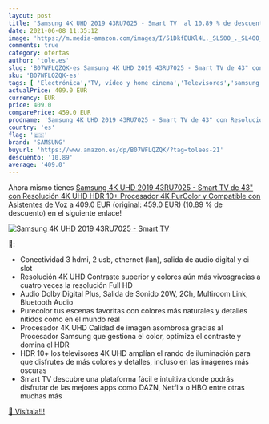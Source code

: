 ```yaml
---
layout: post
title: 'Samsung 4K UHD 2019 43RU7025 - Smart TV  al 10.89 % de descuento'
date: 2021-06-08 11:35:12
image: 'https://m.media-amazon.com/images/I/51DkfEUKl4L._SL500_._SL400_.jpg'
comments: true
category: ofertas
author: 'tole.es'
slug: 'B07WFLQZQK-es Samsung 4K UHD 2019 43RU7025 - Smart TV de 43" con...'
sku: 'B07WFLQZQK-es'
tags: [ 'Electrónica','TV, vídeo y home cinema','Televisores','samsung','smart','tv', ]
actualPrice: 409.0 EUR
currency: EUR
price: 409.0
comparePrice: 459.0 EUR
prodname: 'Samsung 4K UHD 2019 43RU7025 - Smart TV de 43" con Resolución 4K UHD  HDR 10+  Procesador 4K  PurColor y Compatible con Asistentes de Voz'
country: 'es'
flag: '🇪🇸'
brand: 'SAMSUNG'
buyurl: 'https://www.amazon.es/dp/B07WFLQZQK/?tag=tolees-21'
descuento: '10.89'
average: '409.0'
---
```


Ahora mismo tienes [Samsung 4K UHD 2019 43RU7025 - Smart TV de 43" con Resolución 4K UHD  HDR 10+  Procesador 4K  PurColor y Compatible con Asistentes de Voz](https://www.amazon.es/dp/B07WFLQZQK/?tag=tolees-21) a 409.0 EUR (original: 459.0 EUR) (10.89 %  de descuento) en el siguiente enlace!

[![Samsung 4K UHD 2019 43RU7025 - Smart TV ](https://m.media-amazon.com/images/I/51DkfEUKl4L._SL500_._SL400_.jpg)](https://www.amazon.es/dp/B07WFLQZQK/?tag=tolees-21)

🔎:

- Conectividad 3 hdmi, 2 usb, ethernet (lan), salida de audio digital y ci slot
- Resolución 4K UHD Contraste superior y colores aún más vivosgracias a cuatro veces la resolución Full HD
- Audio Dolby Digital Plus, Salida de Sonido 20W, 2Ch, Multiroom Link, Bluetooth Audio
- Purecolor tus escenas favoritas con colores más naturales y detalles nítidos como en el mundo real
- Procesador 4K UHD Calidad de imagen asombrosa gracias al Procesador Samsung que gestiona el color, optimiza el contraste y domina el HDR
- HDR 10+ los televisores 4K UHD amplían el rando de iluminación para que disfrutes de más colores y detalles, incluso en las imágenes más oscuras
- Smart TV descubre una plataforma fácil e intuitiva donde podrás disfrutar de las mejores apps como DAZN, Netflix o HBO entre otras muchas más

[🛒 Visítala!!!](https://www.amazon.es/dp/B07WFLQZQK/?tag=tolees-21)
